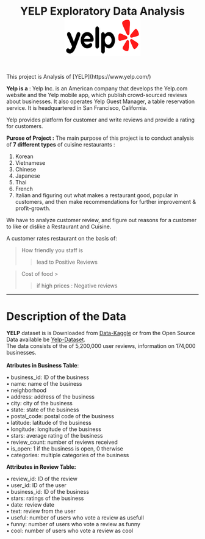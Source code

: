 <div align="center">
<h1> YELP Exploratory Data Analysis
<br>
<img src="yelp.png" alt="Yelp Logo" width="200" height="100">
<h1>
</div>  
This project is Analysis of [YELP](https://www.yelp.com/)

**Yelp is a** : Yelp Inc. is an American company that develops the Yelp.com website and the Yelp mobile app, which publish crowd-sourced reviews about businesses. It also operates Yelp Guest Manager, a table reservation service. It is headquartered in San Francisco, California. 

Yelp provides platform for customer and write reviews and provide a rating for customers.


**Purose of Project :** The main purpose of this project is to conduct analysis of **7 different types** of cuisine restaurants :
1. Korean
2. Vietnamese
3. Chinese
4. Japanese
5. Thai
6. French
7. Italian
and figuring out what makes a restaurant good, popular in customers, and then make recommendations for further improvement & profit-growth.

We have to analyze customer review, and figure out reasons for a customer to like or dislike a Restaurant and Cuisine.

A customer rates restaurant on the basis of:
>  How friendly you staff is
>> lead to Positive Reviews

>  Cost of food >
>> if high prices : Negative reviews

---

<h1> Description of the Data</h1>

**YELP** dataset is is Downloaded from [Data-Kaggle](https://www.kaggle.com/datasets/yelp-dataset/yelp-dataset/code) or from the Open Source Data available be [Yelp-Dataset](https://www.yelp.com/dataset/download).<br>
The data consists of the of 5,200,000 user reviews, information on 174,000 businesses.<br>
<br> **Atributes in Business Table**:<br>

• business_id: ID of the business <br>
• name: name of the business<br>
• neighborhood<br>
• address: address of the business<br>
• city: city of the business<br>
• state: state of the business<br>
• postal_code: postal code of the business<br>
• latitude: latitude of the business<br>
• longitude: longitude of the business<br>
• stars: average rating of the business<br>
• review_count: number of reviews received<br>
• is_open: 1 if the business is open, 0 therwise<br>
• categories: multiple categories of the business<br>

**Attributes in Review Table:**<br>

• review_id: ID of the review<br>
• user_id: ID of the user<br>
• business_id: ID of the business<br>
• stars: ratings of the business<br>
• date: review date<br>
• text: review from the user<br>
• useful: number of users who vote a review as usefull<br>
• funny: number of users who vote a review as funny<br>
• cool: number of users who vote a review as cool<br>



